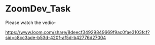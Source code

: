 # ZoomDev_Task

Please watch the vedio-

https://www.loom.com/share/8deecf34929849669f9ac0fae3103fcf?sid=c8cc3ade-b53d-420f-af5d-b42776d27004
